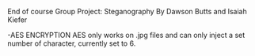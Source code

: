 End of course Group Project: Steganography
By Dawson Butts and Isaiah Kiefer

-AES ENCRYPTION
AES only works on .jpg files and can only inject a set number of character, currently set to 6.
